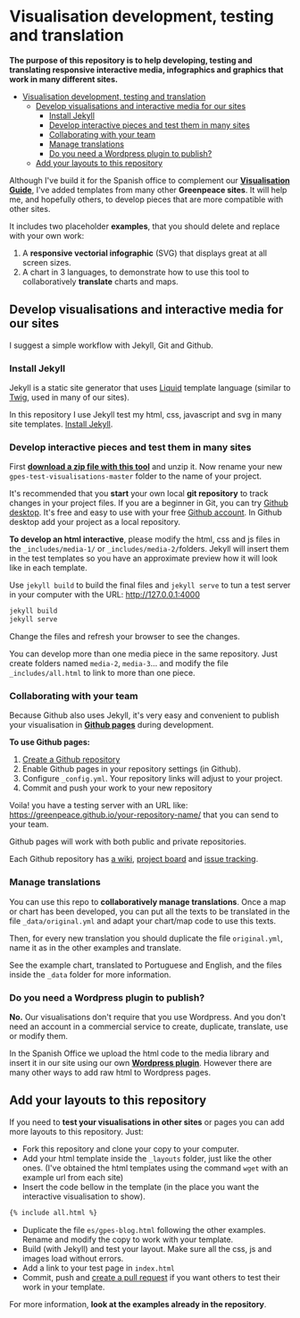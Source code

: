 # Visualisation development, testing and translation

**The purpose of this repository is to help developing, testing and translating responsive interactive media, infographics and graphics that work in many different sites.**

- [Visualisation development, testing and translation](#visualisation-development-testing-and-translation)
  - [Develop visualisations and interactive media for our sites](#develop-visualisations-and-interactive-media-for-our-sites)
    - [Install Jekyll](#install-jekyll)
    - [Develop interactive pieces and test them in many sites](#develop-interactive-pieces-and-test-them-in-many-sites)
    - [Collaborating with your team](#collaborating-with-your-team)
    - [Manage translations](#manage-translations)
    - [Do you need a Wordpress plugin to publish?](#do-you-need-a-wordpress-plugin-to-publish)
  - [Add your layouts to this repository](#add-your-layouts-to-this-repository)

Although I've build it for the Spanish office to complement our **[Visualisation Guide](https://greenpeace.github.io/gpes-visualisations/)**, I've added templates from many other **Greenpeace sites**. It will help me, and hopefully others, to develop pieces that are more compatible with other sites.

It includes two placeholder **examples**, that you should delete and replace with your own work:

1. A **responsive vectorial infographic** (SVG) that displays great at all screen sizes.
2. A chart in 3 languages, to demonstrate how to use this tool to collaboratively **translate** charts and maps.

## Develop visualisations and interactive media for our sites

I suggest a simple workflow with Jekyll, Git and Github.

### Install Jekyll

Jekyll is a static site generator that uses [Liquid](https://shopify.github.io/liquid/) template language (similar to [Twig](https://twig.symfony.com/), used in many of our sites).

In this repository I use Jekyll test my html, css, javascript and svg in many site templates. [Install Jekyll](https://jekyllrb.com/).

### Develop interactive pieces and test them in many sites

First **[download a zip file with this tool](https://github.com/greenpeace/gpes-test-visualisations/archive/master.zip)** and unzip it. Now rename your new `gpes-test-visualisations-master` folder to the name of your project.

It's recommended that you **start** your own local **git repository** to track changes in your project files. If you are a beginner in Git, you can try [Github desktop](https://desktop.github.com/). It's free and easy to use with your free [Github account](https://github.com/join). In Github desktop add your project as a local repository.

**To develop an html interactive**, please modify the html, css and js files in the `_includes/media-1/` or `_includes/media-2/`folders. Jekyll will insert them in the test templates so you have an approximate preview how it will look like in each template.

Use `jekyll build` to build the final files and `jekyll serve` to tun a test server in your computer with the URL: http://127.0.0.1:4000

```bash
jekyll build
jekyll serve
```

Change the files and refresh your browser to see the changes.

You can develop more than one media piece in the same repository. Just create folders named `media-2`, `media-3`... and modify the file `_includes/all.html` to link to more than one piece.

### Collaborating with your team

Because Github also uses Jekyll, it's very easy and convenient to publish your visualisation in **[Github pages](https://pages.github.com/)** during development.

**To use Github pages:**

1. [Create a Github repository](https://github.com/new)
2. Enable Github pages in your repository settings (in Github).
3. Configure `_config.yml`. Your repository links will adjust to your project.
4. Commit and push your work to your new repository

Voila! you have a testing server with an URL like: https://greenpeace.github.io/your-repository-name/ that you can send to your team.

Github pages will work with both public and private repositories.

Each Github repository has [a wiki](https://help.github.com/articles/about-github-wikis/), [project board](https://help.github.com/articles/about-project-boards/) and [issue tracking](https://help.github.com/articles/about-issues/).

### Manage translations

You can use this repo to **collaboratively manage translations**. Once a map or chart has been developed, you can put all the texts to be translated in the file `_data/original.yml` and adapt your chart/map code to use this texts.

Then, for every new translation you should duplicate the file `original.yml`, name it as in the other examples and translate.

See the example chart, translated to Portuguese and English, and the files inside the `_data` folder for more information.

### Do you need a Wordpress plugin to publish?

**No.** Our visualisations don't require that you use Wordpress. And you don't need an account in a commercial service to create, duplicate, translate, use or modify them.

In the Spanish Office we upload the html code to the media library and insert it in our site using our own **[Wordpress plugin](https://github.com/greenpeace/gpes-import-wp-shortcodes)**. However there are many other ways to add raw html to Wordpress pages.

## Add your layouts to this repository

If you need to **test your visualisations in other sites** or pages you can add more layouts to this repository. Just:

- Fork this repository and clone your copy to your computer.
- Add your html template inside the `_layouts` folder, just like the other ones. (I've obtained the html templates using the command `wget` with an example url from each site)
- Insert the code bellow in the template (in the place you want the interactive visualisation to show).

```html
{% include all.html %}
```

- Duplicate the file `es/gpes-blog.html` following the other examples. Rename and modify the copy to work with your template.
- Build (with Jekyll) and test your layout. Make sure all the css, js and images load without errors.
- Add a link to your test page in `index.html`
- Commit, push and [create a pull request](https://help.github.com/articles/creating-a-pull-request/) if you want others to test their work in your template.

For more information, **look at the examples already in the repository**.
